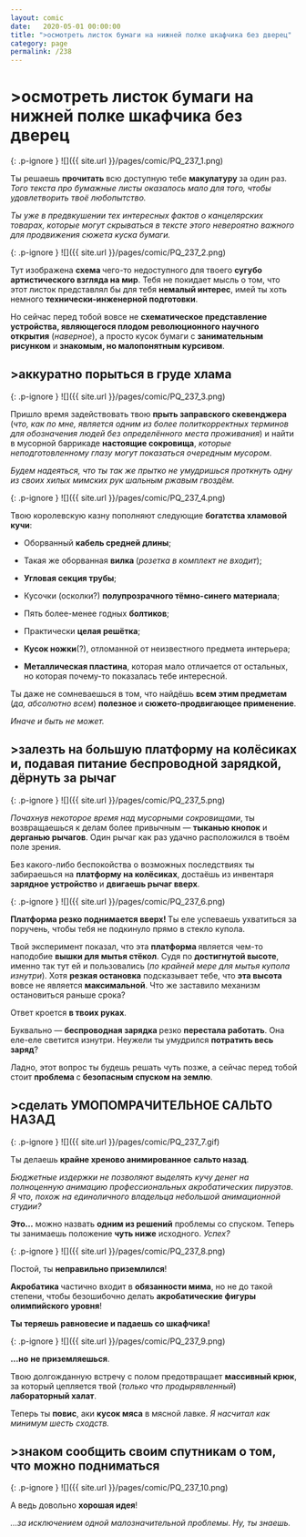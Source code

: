 ```yaml
---
layout: comic
date:   2020-05-01 00:00:00 
title: ">осмотреть листок бумаги на нижней полке шкафчика без дверец"
category: page
permalink: /238
---
```

# >осмотреть листок бумаги на нижней полке шкафчика без дверец

{: .p-ignore }
![]({{ site.url }}/pages/comic/PQ_237_1.png)

Ты решаешь <strong>прочитать </strong>всю доступную тебе <strong>макулатуру </strong>за один раз. <em>Того текста про бумажные листы оказалось мало для того, чтобы удовлетворить твоё любопытство.</em>

<em>Ты уже в предвкушении тех интересных фактов о канцелярских товарах, которые могут скрываться в тексте этого невероятно важного для продвижения сюжета куска бумаги. </em>

{: .p-ignore }
![]({{ site.url }}/pages/comic/PQ_237_2.png)

Тут изображена <strong>схема </strong>чего-то недоступного для твоего <strong>сугубо артистического взгляда на мир</strong>. Тебя не покидает мысль о том, что этот листок представлял бы для тебя <strong>немалый интерес</strong>, имей ты хоть немного <strong>технически-инженерной подготовки</strong>.

Но сейчас перед тобой вовсе не <strong>схематическое представление устройства, являющегося плодом революционного научного открытия</strong> (<em>наверное</em>), а просто кусок бумаги с <strong>занимательным рисунком</strong> и <strong>знакомым, но малопонятным курсивом</strong>.

## >аккуратно порыться в груде хлама

{: .p-ignore }
![]({{ site.url }}/pages/comic/PQ_237_3.png)

Пришло время задействовать твою <strong>прыть заправского скевенджера</strong> (<em>что, как по мне, является одним из более политкорректных терминов для обозначения людей без определённого места проживания</em>) и найти в мусорной баррикаде <strong>настоящие сокровища</strong>, <em>которые неподготовленному глазу могут показаться очередным мусором</em>.

<em>Будем надеяться, что ты так же прытко не умудришься проткнуть одну из своих хилых мимских рук шальным ржавым гвоздём.</em>

{: .p-ignore }
![]({{ site.url }}/pages/comic/PQ_237_4.png)

Твою королевскую казну пополняют следующие <strong>богатства хламовой кучи</strong>:

<ul><li>Оборванный <strong>кабель средней длины</strong>;</li></ul>

<ul><li>Такая же оборванная <strong>вилка </strong>(<em>розетка в комплект не входит</em>);</li></ul>

<ul><li><strong>Угловая секция трубы</strong>;</li></ul>

<ul><li>Кусочки (осколки?) <strong>полупрозрачного тёмно-синего материала</strong>;</li></ul>

<ul><li>Пять более-менее годных <strong>болтиков</strong>;</li></ul>

<ul><li>Практически <strong>целая решётка</strong>;</li></ul>

<ul><li><strong>Кусок ножки</strong>(?), отломанной от неизвестного предмета интерьера;</li></ul>

<ul><li><strong>Металлическая пластина</strong>, которая мало отличается от остальных, но которая почему-то показалась тебе интересной.</li></ul>

Ты даже не сомневаешься в том, что найдёшь <strong>всем этим предметам</strong> (<em>да, абсолютно всем</em>) <strong>полезное </strong>и<strong> сюжето-продвигающее применение</strong>. 

<em>Иначе и быть не может.</em>

## >залезть на большую платформу на колёсиках и, подавая питание беспроводной зарядкой, дёрнуть за рычаг

{: .p-ignore }
![]({{ site.url }}/pages/comic/PQ_237_5.png)

<em>Почахнув некоторое время над мусорными сокровищами</em>, ты возвращаешься к делам более привычным — <strong>тыканью кнопок</strong> и <strong>дерганью рычагов</strong>. Один рычаг как раз удачно расположился в твоём поле зрения.

Без какого-либо беспокойства о возможных последствиях ты забираешься на <strong>платформу на колёсиках</strong>, достаёшь из инвентаря <strong>зарядное устройство</strong> и <strong>двигаешь рычаг вверх</strong>.

{: .p-ignore }
![]({{ site.url }}/pages/comic/PQ_237_6.png)

<strong>Платформа резко поднимается вверх! </strong>Ты еле успеваешь ухватиться за поручень, чтобы тебя не подкинуло прямо в стекло купола.

Твой эксперимент показал, что эта <strong>платформа </strong>является чем-то наподобие <strong>вышки для мытья стёкол</strong>. Судя по <strong>достигнутой высоте</strong>, именно так тут ей и пользовались (<em>по крайней мере для мытья купола изнутри</em>). Хотя <strong>резкая остановка</strong> подсказывает тебе, что <strong>эта высота</strong> вовсе не является <strong>максимальной</strong>. Что же заставило механизм остановиться раньше срока?

Ответ кроется <strong>в твоих руках</strong>. 

Буквально — <strong>беспроводная зарядка </strong>резко <strong>перестала работать</strong>. Она еле-еле светится изнутри. Неужели ты умудрился <strong>потратить весь заряд</strong>?

Ладно, этот вопрос ты будешь решать чуть позже, а сейчас перед тобой стоит <strong>проблема </strong>с<strong> безопасным спуском на землю</strong>.

## >сделать УМОПОМРАЧИТЕЛЬНОЕ САЛЬТО НАЗАД

{: .p-ignore }
![]({{ site.url }}/pages/comic/PQ_237_7.gif)

Ты делаешь <strong>крайне хреново анимированное</strong> <strong>сальто назад</strong>. 

<em>Бюджетные издержки не позволяют выделять кучу денег на полноценную анимацию профессиональных акробатических пируэтов</em>. <em>Я что, похож на единоличного владельца небольшой анимационной студии?</em>

<strong>Это…</strong> можно назвать <strong>одним из решений</strong> проблемы со спуском. Теперь ты занимаешь положение <strong>чуть ниже</strong> исходного. <em>Успех?</em>

{: .p-ignore }
![]({{ site.url }}/pages/comic/PQ_237_8.png)

Постой, ты <strong>неправильно приземлился</strong>! 

<strong>Акробатика </strong>частично входит в <strong>обязанности мима</strong>, но не до такой степени, чтобы безошибочно делать <strong>акробатические фигуры олимпийского уровня</strong>!

<strong>Ты теряешь равновесие и падаешь со шкафчика!</strong>

{: .p-ignore }
![]({{ site.url }}/pages/comic/PQ_237_9.png)

<strong>…но</strong> <strong>не приземляешься</strong>.

Твою долгожданную встречу с полом предотвращает <strong>массивный крюк</strong>, за который цепляется твой (<em>только что продырявленный</em>) <strong>лабораторный халат</strong>. 

Теперь ты <strong>повис</strong>, аки <strong>кусок мяса</strong> в мясной лавке. <em>Я насчитал как минимум шесть сходств.</em>

## >знаком сообщить своим спутникам о том, что можно подниматься

{: .p-ignore }
![]({{ site.url }}/pages/comic/PQ_237_10.png)

А ведь довольно <strong>хорошая идея</strong>! 

<em>…за исключением одной малозначительной проблемы</em>. <em>Ну, ты знаешь.</em>
